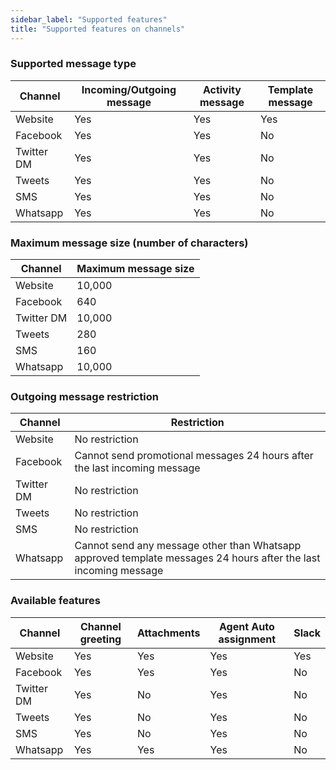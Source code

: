 ```yaml
---
sidebar_label: "Supported features"
title: "Supported features on channels"
---
```



### Supported message type

<div class="table table-striped">

| Channel | Incoming/Outgoing message | Activity message | Template message |
| -- | -- | -- | -- |
| Website | Yes | Yes | Yes |
| Facebook | Yes | Yes | No |
| Twitter DM | Yes | Yes | No |
| Tweets | Yes | Yes | No |
| SMS | Yes | Yes | No |
| Whatsapp | Yes | Yes | No |

</div>

### Maximum message size (number of characters)

<div class="table table-striped">

| Channel | Maximum message size |
| -- | -- |
| Website | 10,000 |
| Facebook | 640 |
| Twitter DM | 10,000 |
| Tweets | 280 |
| SMS | 160 |
| Whatsapp | 10,000 |

</div>

### Outgoing message restriction

<div class="table table-striped">

| Channel | Restriction |
| -- | -- |
| Website | No restriction |
| Facebook | Cannot send promotional messages 24 hours after the last incoming message  |
| Twitter DM | No restriction |
| Tweets | No restriction |
| SMS | No restriction |
| Whatsapp | Cannot send any message other than Whatsapp approved template messages 24 hours after the last incoming message |

</div>

### Available features

<div class="table table-striped">

| Channel | Channel greeting | Attachments | Agent Auto assignment | Slack |
| -- | -- | -- | -- | -- |
| Website | Yes | Yes | Yes | Yes |
| Facebook | Yes | Yes | Yes | No |
| Twitter DM | Yes | No | Yes | No |
| Tweets | Yes | No | Yes | No |
| SMS | Yes | No | Yes | No |
| Whatsapp | Yes | Yes | Yes | No |

</div>
